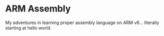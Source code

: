 # ARM Assembly

My adventures in learning proper assembly language on ARM v6... literally starting at hello world.

